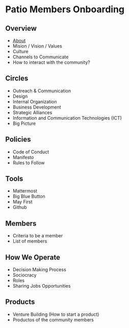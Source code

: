 # Patio Members Onboarding

## Overview
- [About](/content/about.md)
- Mision / Vision / Values
- Culture
- Channels to Communicate
- How to interact with the community?

## Circles 
- Outreach & Communication
- Design
- Internal Organization
- Business Development
- Strategic Alliances
- Information and Communication Technologies (ICT)
- Big Picture

## Policies
- Code of Conduct
- Manifesto
- Rules to Follow

## Tools
- Mattermost
- Big Blue Button
- May First
- Github

## Members
- Criteria to be a member
- List of members

## How We Operate
- Decision Making Process
- Sociocracy
- Roles
- Sharing Jobs Opportunities

## Products
- Venture Building (How to start a product)
- Productos of the community members

